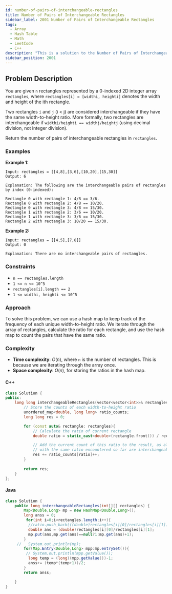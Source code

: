 ```yaml
---
id: number-of-pairs-of-interchangeable-rectangles
title: Number of Pairs of Interchangeable Rectangles
sidebar_label: 2001 Number of Pairs of Interchangeable Rectangles
tags:
  - Array
  - Hash Table
  - Math
  - LeetCode
  - C++
description: "This is a solution to the Number of Pairs of Interchangeable Rectangles problem on LeetCode."
sidebar_position: 2001
---
```


## Problem Description

You are given `n` rectangles represented by a 0-indexed 2D integer array `rectangles`, where `rectangles[i] = [widthi, heighti]` denotes the width and height of the ith rectangle.

Two rectangles `i` and `j` (i < j) are considered interchangeable if they have the same width-to-height ratio. More formally, two rectangles are interchangeable if `widthi/heighti == widthj/heightj` (using decimal division, not integer division).

Return the number of pairs of interchangeable rectangles in `rectangles`.

### Examples

**Example 1:**

```
Input: rectangles = [[4,8],[3,6],[10,20],[15,30]]
Output: 6

Explanation: The following are the interchangeable pairs of rectangles by index (0-indexed):

Rectangle 0 with rectangle 1: 4/8 == 3/6.
Rectangle 0 with rectangle 2: 4/8 == 10/20.
Rectangle 0 with rectangle 3: 4/8 == 15/30.
Rectangle 1 with rectangle 2: 3/6 == 10/20.
Rectangle 1 with rectangle 3: 3/6 == 15/30.
Rectangle 2 with rectangle 3: 10/20 == 15/30.
```

**Example 2:**

```
Input: rectangles = [[4,5],[7,8]]
Output: 0

Explanation: There are no interchangeable pairs of rectangles.
```


### Constraints
- `n == rectangles.length`
- `1 <= n <= 10^5`
- `rectangles[i].length == 2`
- `1 <= widthi, heighti <= 10^5`

### Approach

To solve this problem, we can use a hash map to keep track of the frequency of each unique width-to-height ratio. We iterate through the array of rectangles, calculate the ratio for each rectangle, and use the hash map to count the pairs that have the same ratio.

### Complexity

- **Time complexity**: $O(n)$, where `n` is the number of rectangles. This is because we are iterating through the array once.
- **Space complexity**: $O(n)$, for storing the ratios in the hash map.

#### C++ 

```cpp
class Solution {
public:
    long long interchangeableRectangles(vector<vector<int>>& rectangles) {
        // Store the counts of each width-to-height ratio
        unordered_map<double, long long> ratio_counts;
        long long res = 0;

        for (const auto& rectangle: rectangles){
            // Calculate the ratio of current rectangle
            double ratio = static_cast<double>(rectangle.front()) / rectangle.back();

            // Add the current count of this ratio to the result, as all rectangles
            // with the same ratio encountered so far are interchangeable with this one
            res += ratio_counts[ratio]++;
        }
        
        return res;
    }
};
```

#### Java

```java
class Solution {
    public long interchangeableRectangles(int[][] rectangles) {
        Map<Double,Long> mp = new HashMap<Double,Long>();
        long anss = 0;
         for(int i=0;i<rectangles.length;i++){
          //ratio.push_back(((double)rectangles[i][0]/rectangles[i][1]));
          double ans = (double)rectangles[i][0]/rectangles[i][1];
          mp.put(ans,mp.get(ans)==null?1:mp.get(ans)+1);
        } 
     //   System.out.println(mp);
        for(Map.Entry<Double,Long> mpp:mp.entrySet()){
         // System.out.println(mpp.getValue());
          long temp = (long)(mpp.getValue())-1;
          anss+= (temp*(temp+1))/2;
        }
        return anss;

    }
}
```
